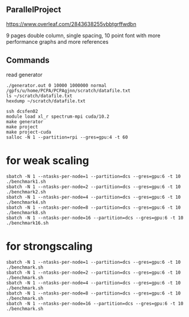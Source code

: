 ## ParallelProject

https://www.overleaf.com/2843638255vbbtgrffwdbn


9 pages double column, single spacing, 10 point font with more performance graphs and more references


## Commands

read generator
```
./generator.out 0 10000 1000000 normal /gpfs/u/home/PCPA/PCPAgjnn/scratch/datafile.txt
ls ~/scratch/datafile.txt
hexdump ~/scratch/datafile.txt
 ```

```
ssh dcsfen02
module load xl_r spectrum-mpi cuda/10.2
make generator
make project
make project-cuda
salloc -N 1 --partition=rpi --gres=gpu:4 -t 60

```

# for weak scaling
```
sbatch -N 1 --ntasks-per-node=1 --partition=dcs --gres=gpu:6 -t 10 ./benchmark1.sh
sbatch -N 1 --ntasks-per-node=2 --partition=dcs --gres=gpu:6 -t 10 ./benchmark2.sh
sbatch -N 1 --ntasks-per-node=4 --partition=dcs --gres=gpu:6 -t 10 ./benchmark4.sh
sbatch -N 1 --ntasks-per-node=8 --partition=dcs --gres=gpu:6 -t 10 ./benchmark8.sh
sbatch -N 1 --ntasks-per-node=16 --partition=dcs --gres=gpu:6 -t 10 ./benchmark16.sh
```
# for strongscaling
```
sbatch -N 1 --ntasks-per-node=1 --partition=dcs --gres=gpu:6 -t 10 ./benchmark.sh
sbatch -N 1 --ntasks-per-node=2 --partition=dcs --gres=gpu:6 -t 10 ./benchmark.sh
sbatch -N 1 --ntasks-per-node=4 --partition=dcs --gres=gpu:6 -t 10 ./benchmark.sh
sbatch -N 1 --ntasks-per-node=8 --partition=dcs --gres=gpu:6 -t 10 ./benchmark.sh
sbatch -N 1 --ntasks-per-node=16 --partition=dcs --gres=gpu:6 -t 10 ./benchmark.sh
```

